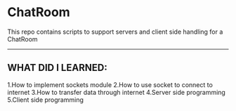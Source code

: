 # ChatRoom
This repo contains scripts to support servers and client side handling for a ChatRoom

--------------------------------------------------
WHAT DID I LEARNED:
--------------------------------------------------
1.How to implement sockets module
2.How to use socket to connect to internet
3.How to transfer data through internet
4.Server side programming
5.Client side programming
